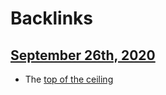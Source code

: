 
# Backlinks
## [September 26th, 2020](<September 26th, 2020.md>)
- The [top of the ceiling](<top of the ceiling.md>)

